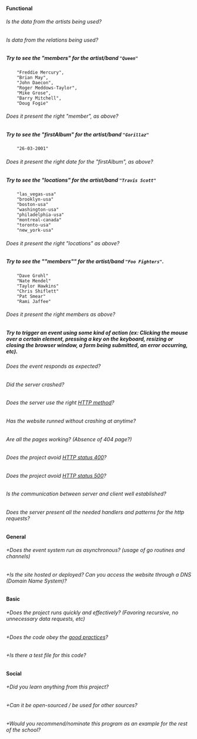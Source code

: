 #### Functional

###### Is the data from the artists being used?

###### Is data from the relations being used?

##### Try to see the "members" for the artist/band `"Queen"`
```
    "Freddie Mercury",
    "Brian May",
    "John Daecon",
    "Roger Meddows-Taylor",
    "Mike Grose",
    "Barry Mitchell",
    "Doug Fogie"
```
###### Does it present the right "member", as above?

##### Try to see the "firstAlbum" for the artist/band `"Gorillaz"`
```
    "26-03-2001"
```
###### Does it present the right date for the "firstAlbum", as above?

##### Try to see the "locations" for the artist/band `"Travis Scott"`
```
    "las_vegas-usa"
    "brooklyn-usa"
    "boston-usa"
    "washington-usa"
    "philadelphia-usa"
    "montreal-canada"
    "toronto-usa"
    "new_york-usa"
```
###### Does it present the right "locations" as above?

##### Try to see the ""members"" for the artist/band `"Foo Fighters"`.
```
    "Dave Grohl"
    "Nate Mendel"
    "Taylor Hawkins"
    "Chris Shiflett"
    "Pat Smear"
    "Rami Jaffee"
```
###### Does it present the right members as above?

##### Try to trigger an event using some kind of action (ex: Clicking the mouse over a certain element, pressing a key on the keyboard, resizing or closing the browser window, a form being submitted, an error occurring, etc).
###### Does the event responds as expected?

###### Did the server crashed?
###### Does the server use the right [HTTP method](https://developer.mozilla.org/en-US/docs/Web/HTTP/Methods)?
###### Has the website runned without crashing at anytime?
###### Are all the pages working? (Absence of 404 page?)
###### Does the project avoid [HTTP status 400](https://kinsta.com/knowledgebase/400-bad-request/#causes)?
###### Does the project avoid [HTTP status 500](https://www.restapitutorial.com/httpstatuscodes.html)?
###### Is the communication between server and client well established?
###### Does the server present all the needed handlers and patterns for the http requests?

#### General

###### +Does the event system run as asynchronous? (usage of go routines and channels)
###### +Is the site hosted or deployed? Can you access the website through a DNS (Domain Name System)?

#### Basic

###### +Does the project runs quickly and effectively? (Favoring recursive, no unnecessary data requests, etc)
###### +Does the code obey the [good practices](https://public.01-edu.org/subjects/good-practices.en)?
###### +Is there a test file for this code?

#### Social

###### +Did you learn anything from this project?
###### +Can it be open-sourced / be used for other sources?
###### +Would you recommend/nominate this program as an example for the rest of the school?
